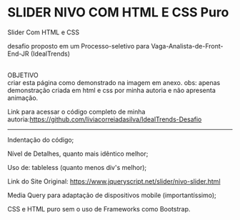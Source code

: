 # SLIDER NIVO COM HTML E CSS Puro
Slider Com HTML e CSS

desafio proposto em um Processo-seletivo para Vaga-Analista-de-Front-End-JR (IdealTrends)

<br>
OBJETIVO 
<br>
criar esta página como demonstrado na imagem em anexo.
obs: apenas demonstração criada em html e css por minha autoria e não apresenta animação.

Link para acessar o código completo de minha autoria:https://github.com/liviacorreiadasilva/IdealTrends-Desafio

_____________________________________
 Indentação do código;
 

Nível de Detalhes, quanto mais idêntico melhor;
 <br>

Uso de: tableless (quanto menos div's melhor);
<br> 


Link do Site Original:  https://www.jqueryscript.net/slider/nivo-slider.html
<br> 

Media Query para adaptação de dispositivos mobile (importantíssimo);
<br>

CSS e HTML puro sem o uso de Frameworks como Bootstrap.
 


 
